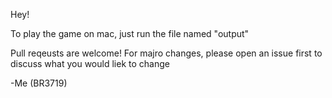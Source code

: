 Hey!

To play the game on mac, just run the file named "output"

Pull reqeusts are welcome! For majro changes, please open an issue first to discuss what you would liek to change

-Me (BR3719)